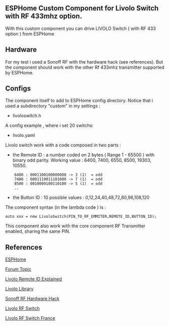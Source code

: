 ## ESPHome Custom Component for Livolo Switch with RF 433mhz option.

With this custom component you can drive LIVOLO Switch ( with RF 433 option ) from ESPHome


## Hardware 

For my test i used a Sonoff RF with the hardware hack (see references). But the component should work with the other Rf 433mhz transmitter supported by ESPHome.

## Configs

The component itself to add to ESPHome config directory. Notice that i used a subdirectory "custom" in my settings :

- livoloswitch.h

A config example , where i set 20 switchs: 

- livolo.yaml

Livolo switch work with a code composed in two parts : 
- the Remote ID : a number coded on 2 bytes ( Range 1 - 65500 ) with binary odd parity.
  Working value :  6400, 7400, 6550, 8500, 19303, 10550.
```
	6400 : ‭0001100100000000‬ -> 3 (1)  = odd
	7400 : ‭0001110011101000‬ -> 7 (1)  = odd
	8500 : ‭0010000100110100‬ -> 5 (1)  = odd 
	..
```
- the Button ID : 10 possible values :  0,12,24,40,48,72,80,96,108,120

The component syntax (in the lambda code ) is : 
```
auto xxx = new LivoloSwitch(PIN_TO_RF_EMMITER,REMOTE_ID,BUTTON_ID);
```
This component also work with the core component RF Transmitter enabled, sharing the same PIN.


## References

[ESPHome](https://esphome.io/)

[Forum Topic](https://community.home-assistant.io/t/livolo-switch-rf-433-custom-component/167378)

[Livolo Remote ID Explained](https://www.tyjtyj.com/livolo.php)

[Livolo Library](https://github.com/bitlinker/LivoloTx)

[Sonoff RF Hardware Hack](https://github.com/xoseperez/espurna/wiki/Hardware-Itead-Sonoff-RF-Bridge---Direct-Hack)

[Livolo RF Switch](https://www.banggood.com/Livolo-Black-Glass-Touch-Panel-Intermediate-Remote-EU-Switch-VL-C701SR-12-p-974101.html?rmmds=search&cur_warehouse=CN)

[Livolo RF Switch France](https://fr.aliexpress.com/item/513111555.html?spm=a2g0w.12010612.8148356.16.4c882289QWIUb2)
